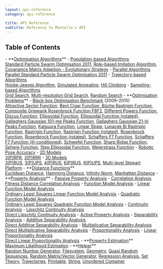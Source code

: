 ```yaml
---
layout: api-reference
category: api-reference

title: API Reference
subtitle: Reference to Mantella's API
---
```


<h2 id="table-of-contents">Table of Contents</h2>

<div class="toc">
 - **<a href="#optimisation-algorithms">Optimisation Algorithms</a>**
   - <a href="#population-based-algorithms">Population-based Algorithms</a> <br />
     <a href="#stadard-particle-swarm-optimisation-2011">Standard Particle Swarm Optimisation 2011</a>,
     <a href="#role-based-imitation-algorithm">Role-based Imitation Algorithm</a>,
     <a href="#covariance-matrix-adaption-evolutionary-strategy">Covariance Matrix Adaption - Evolutionary Strategy</a>
     - <a href="#parallel-algorithms">Parallel Algorithms</a> <br />
       <a href="#parallel-standard-particle-swarm-optimisation-2011">Parallel Standard Particle Swarm Optimisation 2011</a>
   - <a href="#trajectory-based-algorithms">Trajectory-based Algorithms</a> <br />
     <a href="#hooke-jeeves-algorithm">Hooke-Jeeves Algorithm</a>,
     <a href="#simulated-annealing">Simulated Annealing</a>,
     <a href="#hill-climbing">Hill Climbing</a>
   - <a href="#sampling-based-algorithms">Sampling-based Algorithms</a> <br />
     <a href="#grid-search">Grid Search</a>,
     <a href="#multi-resolution-grid-search">Multi-resolution Grid Search</a>,
     <a href="#random-search">Random Search</a>
 - **<a href="#optimisation-problems">Optimisation Problems</a>**
   - <a href="#black-box-optimisation-benchmark">Black-box Optimisation Benchmark</a> (2009–2015) <br />
     <a href="#black-box-optimisation-benchmark-attractive-sector-function">Attractive Sector Function</a>,
     <a href="#black-box-optimisation-benchmark-bent-cigar-function">Bent Cigar Function,
     <a href="#black-box-optimisation-benchmark-bueche-rastrigin-function">Büche Rastrigin Function</a>,
     <a href="#black-box-optimisation-benchmark-composite-griewank-rosenbrock-function-f8f2">Composite Griewank Rosenbrock Function F8F2</a>,
     <a href="#black-box-optimisation-benchmark-different-powers-function">Different Powers Function</a>,
     <a href="#black-box-optimisation-benchmark-discus-function">Discus Function</a>,
     <a href="#black-box-optimisation-benchmark-ellipsoidal-function">Ellipsoidal Function</a>,
     <a href="#black-box-optimisation-benchmark-ellipsoidal-function-rotated">Ellipsoidal Function (rotated)</a>,
     <a href="#black-box-optimisation-benchmark-gallaghers-gassuian-101-me-peaks-function">Gallaghers Gaussian 101-me Peaks Function</a>,
     <a href="#black-box-optimisation-benchmark-gallaghers-gassuian-21-hi-peaks-function">Gallaghers Gaussian 21-hi Peaks Function</a>,
     <a href="#black-box-optimisation-benchmark-katsuura-function">Katsuura Function</a>,
     <a href="#black-box-optimisation-benchmark-linear-slope">Linear Slope</a>,
     <a href="#black-box-optimisation-benchmark-lunacek-bi-rastrigin-function">Lunacek Bi Rastrigin Function</a>,
     <a href="#black-box-optimisation-benchmark-rastrigin-function">Rastrigin Function</a>,
     <a href="#black-box-optimisation-benchmark-rastrigin-function-rotated">Rastrigin Function (rotated)</a>,
     <a href="#black-box-optimisation-benchmark-rosenbrock-function">Rosenbrock Function</a>,
     <a href="#black-box-optimisation-benchmark-rosenbrock-function-rotated">Rosenbrock Function (rotated)</a>,
     <a href="#black-box-optimisation-benchmark-schaffers-f7-function">Schaffers F7 Function</a>,
     <a href="#black-box-optimisation-benchmark-schaffers-f7-function-ill-conditioned">Schaffers F7 Function (ill-conditioned)</a>,
     <a href="#black-box-optimisation-benchmark-schwefel-function">Schwefel Function</a>,
     <a href="#black-box-optimisation-benchmark-sharp-ridge-function">Sharp Ridge Function</a>,
     <a href="#black-box-optimisation-benchmark-sphere-function">Sphere Function</a>,
     <a href="#black-box-optimisation-benchmark-step-ellipsoidal-function">Step Ellipsoidal Function</a>,
     <a href="#black-box-optimisation-benchmark-weierstrass-function">Weierstrass Function</a>
   - <a href="#robotic">Robotic</a> <br />
     <a href="#robotic-pose-accuracy">Pose Accuracy</a>
     - <a href="#robotic-2d-models">2D Models</a> <br />
       <a href="#robotic-3prpr">3(P)RPR</a>,
       <a href="#robotic-3prrr">3(P)RRR</a>
     - <a href="#robotic-3d-models">3D Models</a> <br />
       <a href="#robotic-3prus">3(P)RUS</a>,
       <a href="#robotic-3pups">3(P)UPS</a>,
       <a href="#robotic-4prus">4(P)RUS</a>,
       <a href="#robotic-6prus">6(P)RUS</a>,
       <a href="#robotic-6pups">6(P)UPS</a>,
       <a href="#multi-level-stewart-platform">Multi-level Stewart Platform</a>
 - **<a href="#distance-functions">Distance Functions</a>** <br />
   <a href="#euclidean-distance">Euclidean Distance</a>,
   <a href="#hamming-distance">Hamming Distance</a>,
   <a href="#infinity-norm">Infinity Norm</a>,
   <a href="#manhattan-distance">Manhattan Distance</a>
 - **<a href="#propertiy-analysis">Property Analysis</a>**
   - <a href="#passive-property-analysis">Passive Property Analysis</a>
     - <a href="#correlation-analysis">Correlation Analysis</a> <br />
       <a href="#fitness-distance-correlation-analysis">Fitness Distance Correlation Analysis</a>
     - <a href="#function-model-analysis">Function Model Analysis</a>
       - <a href="#linear-function-model-analysis">Linear Function Model Analysis</a> <br />
         <a href="#ordinary-least-squares-linear-function-model-analysis">Ordinary Least Squares Linear Function Model Analysis</a>
       - <a href="#quadratic-function-model-analysis">Quadratic Function Model Analysis</a> <br />
         <a href="#ordinary-least-squares-quadratic-function-model-analysis">Ordinary Least Squares Quadratic Function Model Analysis</a>
     - <a href="#continuity-analysis">Continuity Analysis</a>
       - <a href="#lipschitz-continuity-analysis">Lipschitz Continuity Analysis</a> <br />
         <a href="#direct-lipschitz-continuity-analysis">Direct Lipschitz Continuity Analysis</a>
   - <a href="#active-property-analysis">Active Property Analysis</a>
     - <a href="#separability-analysis">Separability Analysis</a>
       - <a href="#additive-separability-analysis">Additive Separability Analysis</a> <br />
         <a href="#direct-additive-separability-analysis">Direct Additive Separability Analysis</a>
       - <a href="#multiplicative-separability-analysis">Multiplicative Separability Analysis</a> <br />
         <a href="#direct-multiplicative-separability-analysis">Direct Multiplicative Separability Analysis</a>
     - <a href="#proportionality-analysis">Proportionality Analysis</a>
       - <a href="#linear-proportionality-analysis">Linear Proportionality Analysis</a> <br />
         <a href="#direct-linear-proportionality-analysis">Direct Linear Proportionality Analysis</a>
 - **<a href="#property-estimation">Property Estimation</a>** <br />
   <a href="#maximum-likelihood-estimation">Maximum Likelihood Estimation</a>
 - **<a href="#helper">Helper</a>** <br />
   <a href="#random-number-generator">Random Number Generator</a>,
   <a href="#filesystem">Filesystem</a>,
   <a href="#geometry">Geometry</a>,
   <a href="#quasi-random-sequences">Quasi Random Sequences</a>,
   <a href="#random-matrix-vector-generator">Random Matrix/Vector Generator</a>,
   <a href="#regression-analysis">Regression Analysis</a>,
   <a href="#set-theory">Set Theory</a>,
   <a href="#trajectories">Trajectories</a>,
   <a href="#printable">Printable</a>,
   <a href="#string">String</a>,
   <a href="#unordered-container">Unordered Container</a>
</div>
 